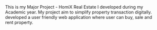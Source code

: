 This is my Major Project - HomiX Real Estate
I developed during my Academic year. My project aim to simplify property transaction digitally. developed a user friendly web application where user can buy, sale and rent property.
